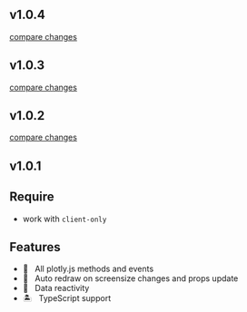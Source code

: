 ## v1.0.4

[compare changes](https://undefined/undefined/compare/v1.0.3...v1.0.4)

## v1.0.3

[compare changes](https://undefined/undefined/compare/v1.0.2...v1.0.3)

## v1.0.2

[compare changes](https://undefined/undefined/compare/v1.0.1...v1.0.2)

## v1.0.1

## Require

- work with `client-only`

## Features

- 🎇 &nbsp; All plotly.js methods and events
- 🗾 &nbsp; Auto redraw on screensize changes and props update
- 🚀 &nbsp; Data reactivity
- 🏝️ &nbsp; TypeScript support
